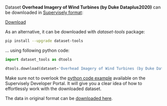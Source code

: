 Dataset **Overhead Imagery of Wind Turbines (by Duke Dataplus2020)** can be downloaded in [Supervisely format](https://developer.supervisely.com/api-references/supervisely-annotation-json-format):

 [Download](https://www.dropbox.com/scl/fi/5q7kwojai8hskk74g5gdr/overhead-imagery-of-wind-turbines-by-duke-dataplus2020-DatasetNinja.tar?rlkey=9jp3uzy5j9g2vu89341eqxket&dl=1)

As an alternative, it can be downloaded with *dataset-tools* package:
``` bash
pip install --upgrade dataset-tools
```

... using following python code:
``` python
import dataset_tools as dtools

dtools.download(dataset='Overhead Imagery of Wind Turbines (by Duke Dataplus2020)', dst_dir='~/dataset-ninja/')
```
Make sure not to overlook the [python code example](https://developer.supervisely.com/getting-started/python-sdk-tutorials/iterate-over-a-local-project) available on the Supervisely Developer Portal. It will give you a clear idea of how to effortlessly work with the downloaded dataset.

The data in original format can be [downloaded here](https://figshare.com/ndownloader/files/24121976).
